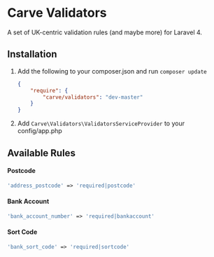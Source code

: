 Carve Validators
==================

A set of UK-centric validation rules (and maybe more) for Laravel 4.

## Installation

1. Add the following to your composer.json and run `composer update`

    ```json
    {
        "require": {
            "carve/validators": "dev-master"
        }
    }
    ```

2. Add `Carve\Validators\ValidatorsServiceProvider` to your config/app.php

## Available Rules

#### Postcode
```php
'address_postcode' => 'required|postcode'
```

#### Bank Account
```php
'bank_account_number' => 'required|bankaccount'
```

#### Sort Code
```php
'bank_sort_code' => 'required|sortcode'
```